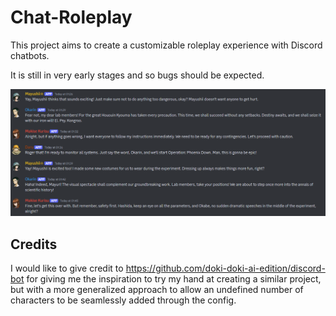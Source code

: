 # Chat-Roleplay

This project aims to create a customizable roleplay experience with Discord chatbots.

It is still in very early stages and so bugs should be expected.

![preview.png](assets/preview.png)

## Credits
I would like to give credit to https://github.com/doki-doki-ai-edition/discord-bot for giving me the inspiration to try my hand at creating a similar project, but with a more generalized approach to allow an undefined number of characters to be seamlessly added through the config.